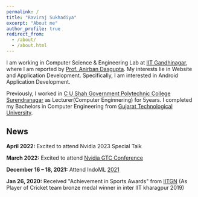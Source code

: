 ```yaml
---
permalink: /
title: "Raviraj Sukhadiya"
excerpt: "About me"
author_profile: true
redirect_from: 
  - /about/
  - /about.html
---
```


I am working in Computer Science & Engineering Lab at [IIT Gandhinagar](https://www.iitgn.ac.in/), where I am reported by [Prof. Anirban Dasgupta](https://sites.google.com/site/anirbandasgupta). My  interests lie in Website and Application Development. Specifically, I am interested in Android Application Development.  

Previously, I worked in [C U Shah Government Polytechnic College Surendranagar](http://www.cusp.cteguj.in/) as Lecturer(Computer Enginnering) for 5years. I completed my Bachelors in Computer Engineering from  [Gujarat Technological University](https://www.gtu.ac.in/).


## News
**April 2022:** Excited to attend Nvidia 2023 Special Talk 

**March 2022:** Excited to attend [Nvidia GTC Conference](https://www.nvidia.com/gtc/)  

**December 16 – 18, 2021:** Attend IndoML [2021](https://indoml.in/)

**Jan 26, 2020:** Received "Achievement in Sports Awards" from [IITGN](https://iitgn.ac.in/) (As Player of Cricket team bronze medal winner in inter IIT kharagpur 2019)

  

<!-- It's a magical world, Hobbes, ol' buddy. Let's go exploring! -->

<!-- 
# Experience

## [Raxter](https://raxter.io) | Research Engineer
### Feb '18 - Present

## [Sprinklr Inc.]() | Product Engineer
### Jan '17 - Jan '18
-->